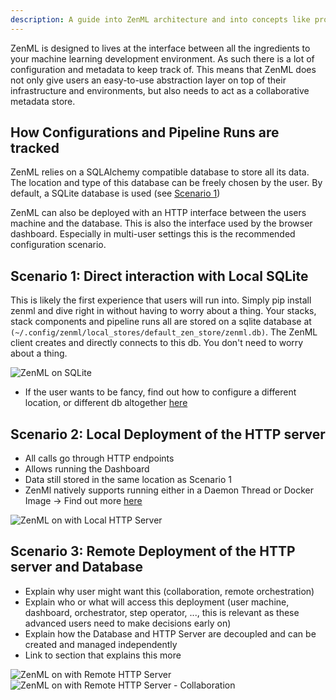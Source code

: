 ```yaml
---
description: A guide into ZenML architecture and into concepts like providers, deployers and more!
---
```


ZenML is designed to lives at the interface between 
all the ingredients to your machine learning development environment. As such 
there is a lot of configuration and metadata to keep track of. This means that
ZenML does not only give users an easy-to-use abstraction layer on top of their 
infrastructure and environments, but also needs to act as a collaborative 
metadata store.

## How Configurations and Pipeline Runs are tracked

ZenML relies on a SQLAlchemy compatible database to store all its data. The 
location and type of this database can be freely chosen by the user. By default,
a SQLite database is used (see [Scenario 1](#scenario-1-local-sqlite))

ZenML can also be deployed with an HTTP interface between the users machine 
and the database. This is also the interface used by the browser dashboard.
Especially in multi-user settings this is the recommended configuration
scenario.

## Scenario 1: Direct interaction with Local SQLite

This is likely the first experience that users will run into. Simply pip install 
zenml and dive right in without having to worry about a thing. Your stacks,
stack components and pipeline runs all are stored on a sqlite database at
`(~/.config/zenml/local_stores/default_zen_store/zenml.db)`. The ZenML client 
creates and directly connects to this db. You don't need to worry about a thing.

![ZenML on SQLite](../assets/getting_started/Scenario1.png)

* If the user wants to be fancy, find out how to configure a different location,
or different db altogether [here]()

## Scenario 2: Local Deployment of the HTTP server

* All calls go through HTTP endpoints
* Allows running the Dashboard
* Data still stored in the same location as Scenario 1
* ZenMl natively supports running either in a Daemon Thread or Docker Image 
-> Find out more [here]()


![ZenML on with Local HTTP Server](../assets/getting_started/Scenario2.png)

## Scenario 3: Remote Deployment of the HTTP server and Database

* Explain why user might want this (collaboration, remote orchestration)
* Explain who or what will access this deployment (user machine, dashboard,
orchestrator, step operator, ..., this is relevant as these advanced users need 
to make decisions early on) 
* Explain how the Database and HTTP Server are decoupled and can be created and
managed independently
* Link to section that explains this more


![ZenML on with Remote HTTP Server](../assets/getting_started/Scenario3.1.png)
![ZenML on with Remote HTTP Server - Collaboration](../assets/getting_started/Scenario3.2.png)
